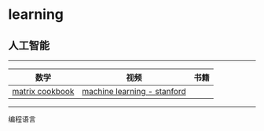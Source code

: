learning    
====    
人工智能
-------    
--------------
|数学       |   视频        | 书籍  |
| ------------- |:-------------:| -----:|
| [matrix cookbook](http://www2.imm.dtu.dk/pubdb/views/edoc_download.php/3274/pdf/imm3274.pdf)      | [machine learning - stanford](https://www.coursera.org/learn/machine-learning) |  |
---------------  
编程语言

